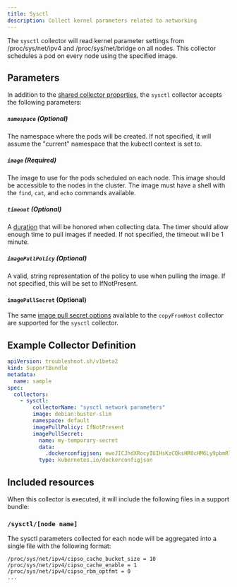 ```yaml
---
title: Sysctl
description: Collect kernel parameters related to networking
---
```


The `sysctl` collector will read kernel parameter settings from /proc/sys/net/ipv4 and /proc/sys/net/bridge on all nodes.
This collector schedules a pod on every node using the specified image.

## Parameters

In addition to the [shared collector properties](https://troubleshoot.sh/docs/collect/collectors/#shared-properties), the `sysctl` collector accepts the following parameters:

##### `namespace` (Optional)
The namespace where the pods will be created.
If not specified, it will assume the "current" namespace that the kubectl context is set to.

##### `image` (Required)
The image to use for the pods scheduled on each node.
This image should be accessible to the nodes in the cluster.
The image must have a shell with the `find`, `cat`, and `echo` commands available.

##### `timeout` (Optional)
A [duration](https://golang.org/pkg/time/#Duration) that will be honored when collecting data.
The timer should allow enough time to pull images if needed.
If not specified, the timeout will be 1 minute.

##### `imagePullPolicy` (Optional)
A valid, string representation of the policy to use when pulling the image.
If not specified, this will be set to IfNotPresent.

#### `imagePullSecret` (Optional)

The same [image pull secret options](/collect/copy-from-host/#imagepullsecret-optional) available to the `copyFromHost` collector are supported for the `sysctl` collector.

## Example Collector Definition

```yaml
apiVersion: troubleshoot.sh/v1beta2
kind: SupportBundle
metadata:
  name: sample
spec:
  collectors:
    - sysctl:
        collectorName: "sysctl network parameters"
        image: debian:buster-slim
        namespace: default
        imagePullPolicy: IfNotPresent
        imagePullSecret:
          name: my-temporary-secret
          data:
            .dockerconfigjson: ewoJICJhdXRocyI6IHsKzCQksHR0cHM6Ly9pbmRleC5kb2NrZXIuaW8vdjEvIjoge30KCX0sCgkiSHR0cEhlYWRlcnMiOiB7CgkJIlVzZXItQWdlbnQiOiAiRG9ja2VyLUNsaWVudC8xOS4wMy4xMiAoZGFyd2luKSIKCX0sCgkiY3JlZHNTdG9yZSI6ICJkZXNrdG9wIiwKCSJleHBlcmltZW50YWwiOiAiZGlzYWJsZWQiLAoJInN0YWNrT3JjaGVzdHJhdG9yIjogInN3YXJtIgp9
          type: kubernetes.io/dockerconfigjson
```

## Included resources

When this collector is executed, it will include the following files in a support bundle:

### `/sysctl/[node name]`

The sysctl parameters collected for each node will be aggregated into a single file with the following format:

```
/proc/sys/net/ipv4/cipso_cache_bucket_size = 10
/proc/sys/net/ipv4/cipso_cache_enable = 1
/proc/sys/net/ipv4/cipso_rbm_optfmt = 0
...
```
